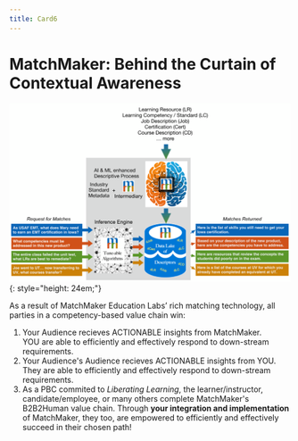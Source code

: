 ```yaml
---
title: Card6
---
```

# MatchMaker: Behind the Curtain of Contextual Awareness


![Alt Text for Sample Image](/mmassets/MM-Detail.svg){: style="height: 24em;"}

As a result of MatchMaker Education Labs’ rich matching technology, all parties in a competency-based value chain win:

1. Your Audience recieves ACTIONABLE insights from MatchMaker.<br/>YOU are able to efficiently and effectively respond to down-stream requirements. 
2. Your Audience's Audience recieves ACTIONABLE insights from YOU.<br/>They are able to efficiently and effectively respond to down-stream requirements. 
3. As a PBC commited to *Liberating Learning*, the learner/instructor, candidate/employee, or many others complete MatchMaker's B2B2Human value chain.  Through **your integration and implementation** of MatchMaker, they too, are empowered to efficiently and effectively succeed in their chosen path!